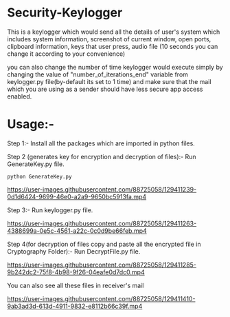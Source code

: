 # Security-Keylogger
This is a keylogger which would send all the details of user's system which includes system information, screenshot of current window, open ports, clipboard information, keys that user press, audio file (10 seconds you can change it according to your convenience)  

you can also change the number of time keylogger would execute simply by changing the value of "number_of_iterations_end" variable from keylogger.py file(by-default its set to 1 time) and make sure that the mail which you are using as a sender should have less secure app access enabled.



# Usage:-

Step 1:-
Install all the packages which are imported in python files.

Step 2 (generates key for encryption and decryption of files):-
Run GenerateKey.py file.

``` python GenerateKey.py ```

https://user-images.githubusercontent.com/88725058/129411239-0d1d6424-9699-46e0-a2a9-9650bc5913fa.mp4



Step 3:-
Run keylogger.py file.


https://user-images.githubusercontent.com/88725058/129411263-4388699a-0e5c-4561-a22c-0c0d9be66feb.mp4




Step 4(for decryption of files copy and paste all the encrypted file in Cryptography Folder):-
Run DecryptFile.py file.


https://user-images.githubusercontent.com/88725058/129411285-9b242dc2-75f8-4b98-9f26-04eafe0d7dc0.mp4










You can also see all these files in receiver's mail


https://user-images.githubusercontent.com/88725058/129411410-9ab3ad3d-613d-4911-9832-e8112b66c39f.mp4


